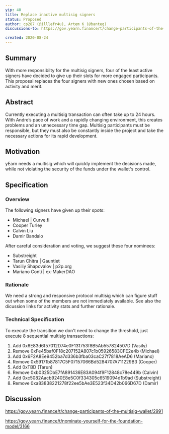 ```yaml
---
yip: 40
title: Replace inactive multisig signers
status: Proposed
author: cp287 (@illlefr4u), Artem K (@banteg)
discussions-to: https://gov.yearn.finance/t/change-participants-of-the-multisig-wallet/2991

created: 2020-08-24
---
```


## Summary

With more responsibilty for the multisig signers, four of the least active signers have decided to give up their slots for more engaged participants. This proposal replaces the four signers with new ones chosen based on activity and merit.

## Abstract

Currently executing a multisig transaction can often take up to 24 hours. With Andre’s pace of work and a rapidly changing environment, this creates problems and an unnecessary time gap. Multisig participants must be responsible, but they must also be constantly inside the project and take the necessary actions for its rapid development.

## Motivation

yEarn needs a multisig which will quickly implement the decisions made, while not violating the security of the funds under the wallet's control.

## Specification

### Overview

The following signers have given up their spots:
- Michael | Curve.fi
- Cooper Turley
- Calvin Liu
- Damir Bandalo

After careful consideration and voting, we suggest these four nominees:
- Substreight
- Tarun Chitra | Gauntlet
- Vasiliy Shapovalov | p2p.org
- Mariano Conti | ex-MakerDAO

### Rationale

We need a strong and responsive protocol multisig which can figure stuff out when some of the members are not immediately available. See also the dicussion links for activity stats and further rationale.

### Technical Specification

To execute the transition we don't need to change the threshold, just execute 8 sequential multisig transactions:

1. Add 0x6E83d6f57012D74e0F131753f8B5Ab557824507D (Vasily)
2. Remove 0xFe45baf0F18c207152A807c1b05926583CFE2e4b (Michael)
3. Add 0x6F2A8Ee9452ba7d336b3fba03caC27f7818AeAD6 (Mariano)
4. Remove 0x59171b87817C5F07157066Bd5284707A711229B3 (Cooper)
5. Add 0xTBD (Tarun)
6. Remove 0xb0325DbE7fA891436E83A094f9F12848c78e449b (Calvin)
7. Add 0xc5082Aacb9240E8e5C0f334305c6519094d1b9ad (Substreight)
8. Remove 0xa83838221278f22ee5bAe3E523f34D42b066D67D (Damir)

## Discussion

https://gov.yearn.finance/t/change-participants-of-the-multisig-wallet/2991

https://gov.yearn.finance/t/nominate-yourself-for-the-foundation-model/3166
